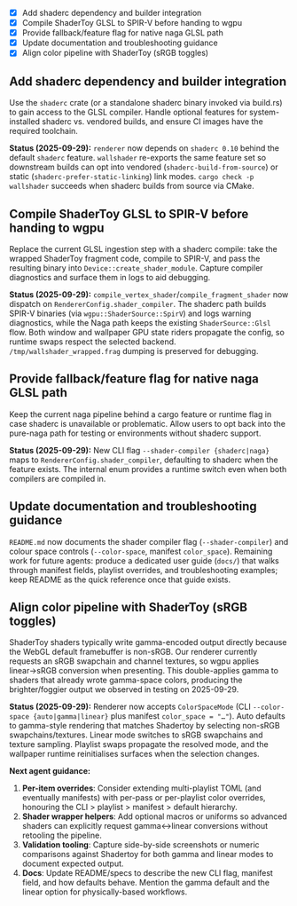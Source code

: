- [x] Add shaderc dependency and builder integration
- [x] Compile ShaderToy GLSL to SPIR-V before handing to wgpu
- [x] Provide fallback/feature flag for native naga GLSL path
- [x] Update documentation and troubleshooting guidance
- [x] Align color pipeline with ShaderToy (sRGB toggles)

## Add shaderc dependency and builder integration
Use the `shaderc` crate (or a standalone shaderc binary invoked via build.rs) to gain access to the GLSL compiler. Handle optional features for system-installed shaderc vs. vendored builds, and ensure CI images have the required toolchain.

**Status (2025-09-29):** `renderer` now depends on `shaderc 0.10` behind the default `shaderc` feature. `wallshader` re-exports the same feature set so downstream builds can opt into vendored (`shaderc-build-from-source`) or static (`shaderc-prefer-static-linking`) link modes. `cargo check -p wallshader` succeeds when shaderc builds from source via CMake.

## Compile ShaderToy GLSL to SPIR-V before handing to wgpu
Replace the current GLSL ingestion step with a shaderc compile: take the wrapped ShaderToy fragment code, compile to SPIR-V, and pass the resulting binary into `Device::create_shader_module`. Capture compiler diagnostics and surface them in logs to aid debugging.

**Status (2025-09-29):** `compile_vertex_shader`/`compile_fragment_shader` now dispatch on `RendererConfig.shader_compiler`. The shaderc path builds SPIR-V binaries (via `wgpu::ShaderSource::SpirV`) and logs warning diagnostics, while the Naga path keeps the existing `ShaderSource::Glsl` flow. Both window and wallpaper GPU state riders propagate the config, so runtime swaps respect the selected backend. `/tmp/wallshader_wrapped.frag` dumping is preserved for debugging.

## Provide fallback/feature flag for native naga GLSL path
Keep the current naga pipeline behind a cargo feature or runtime flag in case shaderc is unavailable or problematic. Allow users to opt back into the pure-naga path for testing or environments without shaderc support.

**Status (2025-09-29):** New CLI flag `--shader-compiler {shaderc|naga}` maps to `RendererConfig.shader_compiler`, defaulting to shaderc when the feature exists. The internal enum provides a runtime switch even when both compilers are compiled in.

## Update documentation and troubleshooting guidance
`README.md` now documents the shader compiler flag (`--shader-compiler`) and colour
space controls (`--color-space`, manifest `color_space`). Remaining work for future
agents: produce a dedicated user guide (`docs/`) that walks through manifest
fields, playlist overrides, and troubleshooting examples; keep README as the quick
reference once that guide exists.

## Align color pipeline with ShaderToy (sRGB toggles)
ShaderToy shaders typically write gamma-encoded output directly because the WebGL default framebuffer is non-sRGB. Our renderer currently requests an sRGB swapchain and channel textures, so wgpu applies linear→sRGB conversion when presenting. This double-applies gamma to shaders that already wrote gamma-space colors, producing the brighter/foggier output we observed in testing on 2025-09-29.

**Status (2025-09-29):** Renderer now accepts `ColorSpaceMode` (CLI `--color-space {auto|gamma|linear}` plus manifest `color_space = "…"`). Auto defaults to gamma-style rendering that matches Shadertoy by selecting non-sRGB swapchains/textures. Linear mode switches to sRGB swapchains and texture sampling. Playlist swaps propagate the resolved mode, and the wallpaper runtime reinitialises surfaces when the selection changes.

**Next agent guidance:**
1. **Per-item overrides**: Consider extending multi-playlist TOML (and eventually manifests) with per-pass or per-playlist color overrides, honouring the CLI > playlist > manifest > default hierarchy.
2. **Shader wrapper helpers**: Add optional macros or uniforms so advanced shaders can explicitly request gamma↔linear conversions without retooling the pipeline.
3. **Validation tooling**: Capture side-by-side screenshots or numeric comparisons against Shadertoy for both gamma and linear modes to document expected output.
4. **Docs**: Update README/specs to describe the new CLI flag, manifest field, and how defaults behave. Mention the gamma default and the linear option for physically-based workflows.
